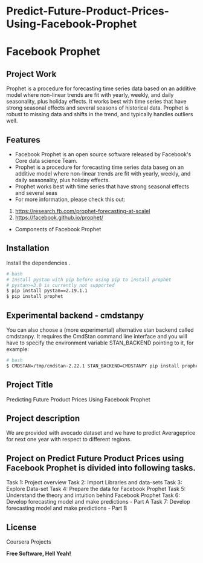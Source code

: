 # Predict-Future-Product-Prices-Using-Facebook-Prophet
# Facebook Prophet
## Project Work


Prophet is a procedure for forecasting time series data based on an additive model where non-linear trends are fit with yearly, weekly, and daily seasonality, plus holiday effects. It works best with time series that have strong seasonal effects and several seasons of historical data. Prophet is robust to missing data and shifts in the trend, and typically handles outliers well.



## Features

- Facebook Prophet is an open source software released by Facebook's Core data science Team.
- Prophet is a procedure for forecasting time series data baseg on an additive model
where non-linear trends are fit with yearly, weekly, and daily seasonality, plus holiday
effects.
- Prophet works best with time series that have strong seasonal effects and several
seas
- For more information, please check this out:
1. https://research.fb.com/prophet-forecasting-at-scalel
2.  https://facebook.github.io/prophet/
- Components of Facebook Prophet



## Installation


Install the dependencies .

```sh
# bash
# Install pystan with pip before using pip to install prophet
# pystan>=3.0 is currently not supported
$ pip install pystan==2.19.1.1
$ pip install prophet
```

## Experimental backend - cmdstanpy
You can also choose a (more experimental) alternative stan backend called cmdstanpy. It requires the CmdStan command line interface and you will have to specify the environment variable STAN_BACKEND pointing to it, for example:
```sh
# bash
$ CMDSTAN=/tmp/cmdstan-2.22.1 STAN_BACKEND=CMDSTANPY pip install prophet
```

## Project Title
Predicting Future Product Prices Using Facebook Prophet

## Project description

We are provided with avocado dataset and we have to predict Averageprice for next one year with respect to different regions.
 ## Project on Predict Future Product Prices using Facebook Prophet is divided into following tasks.
Task 1: Project overview
Task 2: Import Libraries and data-sets
Task 3: Explore Data-set
Task 4: Prepare the data for Facebook Prophet
Task 5: Understand the theory and intuition behind Facebook Prophet 
Task 6: Develop forecasting model and make predictions - Part A
Task 7: Develop forecasting model and make predictions - Part B


## License

Coursera Projects

**Free Software, Hell Yeah!**
